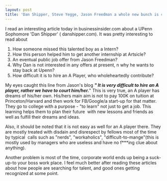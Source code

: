 ```yaml
---
layout: post
title: 'Dan Shipper, Steve Yegge, Jason Freedman a whole new bunch is cropping up!'
---
```

<p>
I read an interesting article today in businessinsider.com about a UPenn Sophomore 'Dan Shipper' ( danshipper.com). It was pretty interesting to read about</p>
<ol>
	<li>How someone missed this talented boy as a Intern?</li>
	<li>How this person helped him to get another internship at Artsicle?</li>
	<li>An eventual public job offer from Jason Freedman?</li>
	<li>Why Dan is not interested in any offers at present, n why he wants to stay back at Upenn?</li>
	<li>How difficult it is to hire an A Player, who wholeheartedly contribute?</li>
</ol>
<p>My eyes caught this line from Jason's blog <em><strong>" It is very difficult to hire an A player, rather we have to court him/her.</strong></em>" <strong> </strong>This is very true, an A player has dreams of his/her own. His/hers main aim is not to pay 100K on tuition at Princeton/Harvard and then work for FB/Google/a start-up for that matter. They go to college with a purpose - "to learn" not just to get a job. This learning helps them to plan their future  with new lessons and friends as well as fulfill their dreams and ideas.</p>

<p>Also, it should be noted that it is not easy as well for an A player there. They are mostly treated with disdain and disrespect by fellows most of the time by typical  calls such as "nerds", "workaholics", "difficult-to-mange"(this is mostly used by managers who are useless and have no f***ing clue about anything).</p>

<p>Another problem is most of the time, corporate world ends up being a suck-up-to your boss work place. I feel much better after reading these articles about how people are searching for talent, and good ones getting recognized at some point.
</p>